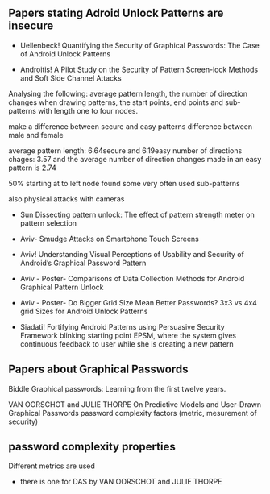 Papers stating Adroid Unlock Patterns are insecure
--------------------------------------------------

* Uellenbeck!
Quantifying the Security of Graphical Passwords: The Case of Android Unlock Patterns

* Androitis!
A Pilot Study on the Security of Pattern Screen-lock Methods and Soft Side Channel Attacks

Analysing the following: average pattern length, the number of direction changes when drawing patterns, the start points, end points and sub-patterns with length one to four nodes.

make a difference between secure and easy patterns
difference between male and female

average pattern length: 6.64secure and 6.19easy
number of directions chages: 3.57 and the average number of direction changes made in an easy pattern is 2.74

50% starting at to left node
found some very often used sub-patterns

also physical attacks with cameras

* Sun
Dissecting pattern unlock: The effect of pattern strength meter on pattern selection

* Aviv-
Smudge Attacks on Smartphone Touch Screens

* Aviv!
Understanding Visual Perceptions of Usability and Security of Android’s Graphical Password Pattern

* Aviv - Poster-
Comparisons of Data Collection Methods for Android Graphical Pattern Unlock

* Aviv - Poster-
Do Bigger Grid Size Mean Better Passwords? 3x3 vs 4x4 grid Sizes for Android Unlock Patterns

* Siadati!
Fortifying Android Patterns using Persuasive Security Framework
blinking starting point
EPSM, where the system gives continuous feedback to user while she is creating a new pattern


Papers about Graphical Passwords
--------------------------------
Biddle
Graphical passwords: Learning from the first twelve years.

VAN OORSCHOT and JULIE THORPE
On Predictive Models and User-Drawn Graphical Passwords
password complexity factors (metric, mesurement of security)



password complexity properties
------------------------------
Different metrics are used

* there is one for DAS by VAN OORSCHOT and JULIE THORPE